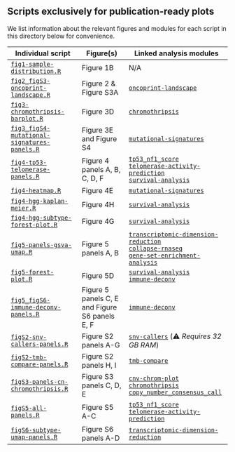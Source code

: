 ## Scripts exclusively for publication-ready plots

We list information about the relevant figures and modules for each script in this directory below for convenience.

| Individual script | Figure(s) | Linked analysis modules |
|--------|--------|------------------|
| [`fig1-sample-distribution.R`](fig1-sample-distribution.R) | Figure 1B | N/A |
| [`fig2_figS3-oncoprint-landscape.R`](fig2-oncoprint-landscape.R) | Figure 2 & Figure S3A | [`oncoprint-landscape`](https://github.com/AlexsLemonade/OpenPBTA-analysis/tree/master/analyses/oncoprint-landscape) |
| [`fig3-chromothripsis-barplot.R`](fig3-chromothripsis-barplot.R) | Figure 3D | [`chromothripsis`](https://github.com/AlexsLemonade/OpenPBTA-analysis/tree/master/analyses/chromothripsis) |
| [`fig3_figS4-mutational-signatures-panels.R`](fig3_figS4-mutational-signatures-panels.R) | Figure 3E and Figure S4 | [`mutational-signatures`](https://github.com/AlexsLemonade/OpenPBTA-analysis/tree/master/analyses/mutational-signatures) |
| [`fig4-tp53-telomerase-panels.R`](fig4-tp53-telomerase-panels.R) | Figure 4 panels A, B, C, D, F | [`tp53_nf1_score`](https://github.com/AlexsLemonade/OpenPBTA-analysis/tree/master/analyses/tp53_nf1_score) <br> [`telomerase-activity-prediction`](https://github.com/AlexsLemonade/OpenPBTA-analysis/tree/master/analyses/telomerase-activity-prediction/) <br> [`survival-analysis`](https://github.com/AlexsLemonade/OpenPBTA-analysis/tree/master/analyses/survival-analysis)  |
| [`fig4-heatmap.R`](fig4-heatmap.R) | Figure 4E | [`mutational-signatures`](https://github.com/AlexsLemonade/OpenPBTA-analysis/tree/master/analyses/mutational-signatures)  |
| [`fig4-hgg-kaplan-meier.R`](fig4-hgg-kaplan-meier.R) | Figure 4H | [`survival-analysis`](https://github.com/AlexsLemonade/OpenPBTA-analysis/tree/master/analyses/survival-analysis)  |
| [`fig4-hgg-subtype-forest-plot.R`](fig4-hgg-subtype-forest-plot.R) | Figure 4G | [`survival-analysis`](https://github.com/AlexsLemonade/OpenPBTA-analysis/tree/master/analyses/survival-analysis)  |
| [`fig5-panels-gsva-umap.R`](fig5-panels-gsva-umap.R) | Figure 5 panels A, B | [`transcriptomic-dimension-reduction`](https://github.com/AlexsLemonade/OpenPBTA-analysis/tree/master/analyses/transcriptomic-dimension-reduction) <br> [`collapse-rnaseq`](https://github.com/AlexsLemonade/OpenPBTA-analysis/tree/master/analyses/collapse-rnaseq) <br> [`gene-set-enrichment-analysis`](https://github.com/AlexsLemonade/OpenPBTA-analysis/tree/master/analyses/gene-set-enrichment-analysis) |
| [`fig5-forest-plot.R`](fig5-forest-plot.R) | Figure 5D | [`survival-analysis`](https://github.com/AlexsLemonade/OpenPBTA-analysis/tree/master/analyses/survival-analysis) <br> [`immune-deconv`](https://github.com/AlexsLemonade/OpenPBTA-analysis/tree/master/analyses/immune-deconv)
| [`fig5_figS6-immune-deconv-panels.R`](fig5_figS6-immune-deconv-panels.R) |  Figure 5 panels C, E and Figure S6 panels E, F | [`immune-deconv`](https://github.com/AlexsLemonade/OpenPBTA-analysis/tree/master/analyses/immune-deconv)  |
| [`figS2-snv-callers-panels.R`](figS2-snv-callers-panels.R) | Figure S2 panels A-G | [`snv-callers`](https://github.com/AlexsLemonade/OpenPBTA-analysis/tree/master/analyses/snv-callers) (:warning: _Requires 32 GB RAM_)
| [`figS2-tmb-compare-panels.R`](figS2-tmb-compare-panels.R) | Figure S2 panels H, I | [`tmb-compare`](https://github.com/AlexsLemonade/OpenPBTA-analysis/tree/master/analyses/tmb-compare)
| [`figS3-panels-cn-chromothripsis.R`](figS3-panels-cn-chromothripsis.R) | Figure S3 panels C, D, E | [`cnv-chrom-plot`](https://github.com/AlexsLemonade/OpenPBTA-analysis/tree/master/analyses/cnv-chrom-plot) <br> [`chromothripsis`](https://github.com/AlexsLemonade/OpenPBTA-analysis/tree/master/analyses/chromothripsis) <br> [`copy_number_consensus_call`](https://github.com/AlexsLemonade/OpenPBTA-analysis/tree/master/analyses/copy_number_consensus_call)
| [`figS5-all-panels.R`](figS5-all-panels.R) | Figure S5 A-C | [`tp53_nf1_score`](https://github.com/AlexsLemonade/OpenPBTA-analysis/tree/master/analyses/tp53_nf1_score) <br> [`telomerase-activity-prediction`](https://github.com/AlexsLemonade/OpenPBTA-analysis/tree/master/analyses/telomerase-activity-prediction/)
| [`figS6-subtype-umap-panels.R`](supp-subtype-umap-panels.R) | Figure S6 panels A-D | [`transcriptomic-dimension-reduction`](https://github.com/AlexsLemonade/OpenPBTA-analysis/tree/master/analyses/transcriptomic-dimension-reduction)

